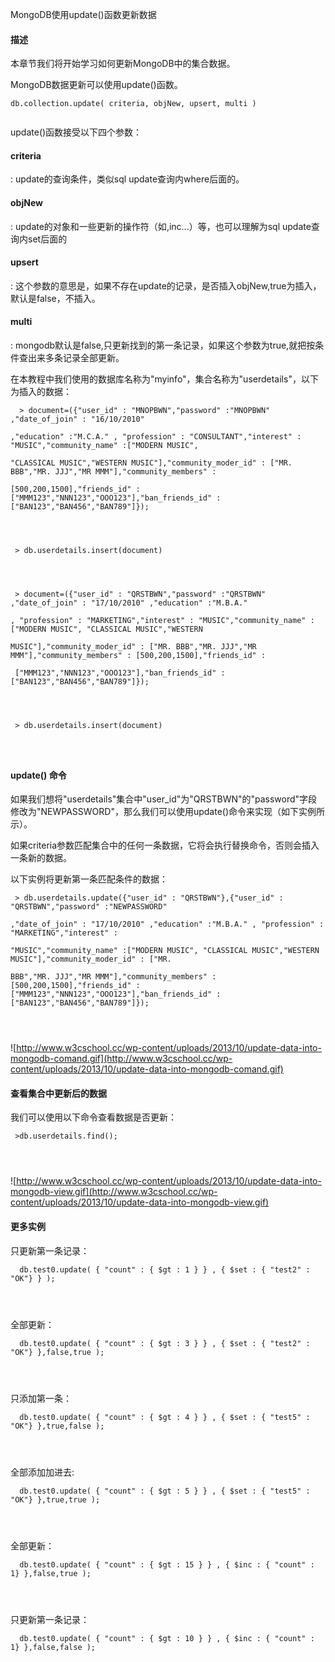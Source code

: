  MongoDB使用update()函数更新数据 


#### 描述

 本章节我们将开始学习如何更新MongoDB中的集合数据。

 MongoDB数据更新可以使用update()函数。

  
```
db.collection.update( criteria, objNew, upsert, multi )


```
 

 update()函数接受以下四个参数：

 



#### criteria 

: update的查询条件，类似sql update查询内where后面的。
 


#### objNew 

: update的对象和一些更新的操作符（如$,$inc...）等，也可以理解为sql update查询内set后面的
 


#### upsert 

 : 这个参数的意思是，如果不存在update的记录，是否插入objNew,true为插入，默认是false，不插入。
 


#### multi 

 : mongodb默认是false,只更新找到的第一条记录，如果这个参数为true,就把按条件查出来多条记录全部更新。
  
在本教程中我们使用的数据库名称为"myinfo"，集合名称为"userdetails"，以下为插入的数据：

 
```
  > document=({"user_id" : "MNOPBWN","password" :"MNOPBWN" ,"date_of_join" : "16/10/2010" 

,"education" :"M.C.A." , "profession" : "CONSULTANT","interest" : "MUSIC","community_name" :["MODERN MUSIC", 

"CLASSICAL MUSIC","WESTERN MUSIC"],"community_moder_id" : ["MR. BBB","MR. JJJ","MR MMM"],"community_members" : 

[500,200,1500],"friends_id" : ["MMM123","NNN123","OOO123"],"ban_friends_id" :["BAN123","BAN456","BAN789"]});

 


```




```
 > db.userdetails.insert(document)

 


```




```
 > document=({"user_id" : "QRSTBWN","password" :"QRSTBWN" ,"date_of_join" : "17/10/2010" ,"education" :"M.B.A." 

, "profession" : "MARKETING","interest" : "MUSIC","community_name" :["MODERN MUSIC", "CLASSICAL MUSIC","WESTERN 

MUSIC"],"community_moder_id" : ["MR. BBB","MR. JJJ","MR MMM"],"community_members" : [500,200,1500],"friends_id" :

 ["MMM123","NNN123","OOO123"],"ban_friends_id" :["BAN123","BAN456","BAN789"]});

 


```




```
 > db.userdetails.insert(document)

 


```
 


#### update() 命令

 如果我们想将"userdetails"集合中"user_id"为"QRSTBWN"的"password"字段修改为"NEWPASSWORD"，那么我们可以使用update()命令来实现（如下实例所示）。

 如果criteria参数匹配集合中的任何一条数据，它将会执行替换命令，否则会插入一条新的数据。

 以下实例将更新第一条匹配条件的数据：

 
```
 > db.userdetails.update({"user_id" : "QRSTBWN"},{"user_id" : "QRSTBWN","password" :"NEWPASSWORD" 

,"date_of_join" : "17/10/2010" ,"education" :"M.B.A." , "profession" : "MARKETING","interest" : 

"MUSIC","community_name" :["MODERN MUSIC", "CLASSICAL MUSIC","WESTERN MUSIC"],"community_moder_id" : ["MR. 

BBB","MR. JJJ","MR MMM"],"community_members" : [500,200,1500],"friends_id" : ["MMM123","NNN123","OOO123"],"ban_friends_id" :["BAN123","BAN456","BAN789"]});

 


```
 ![http://www.w3cschool.cc/wp-content/uploads/2013/10/update-data-into-mongodb-comand.gif](http://www.w3cschool.cc/wp-content/uploads/2013/10/update-data-into-mongodb-comand.gif)

 


#### 查看集合中更新后的数据

 我们可以使用以下命令查看数据是否更新：

 
```
 >db.userdetails.find();

 


```
 ![http://www.w3cschool.cc/wp-content/uploads/2013/10/update-data-into-mongodb-view.gif](http://www.w3cschool.cc/wp-content/uploads/2013/10/update-data-into-mongodb-view.gif)

 


#### 更多实例

 只更新第一条记录：

 
```
  db.test0.update( { "count" : { $gt : 1 } } , { $set : { "test2" : "OK"} } ); 

 


```
 全部更新：

 
```
  db.test0.update( { "count" : { $gt : 3 } } , { $set : { "test2" : "OK"} },false,true ); 

 


```
 只添加第一条：

 
```
  db.test0.update( { "count" : { $gt : 4 } } , { $set : { "test5" : "OK"} },true,false ); 

 


```
 全部添加加进去:

 
```
  db.test0.update( { "count" : { $gt : 5 } } , { $set : { "test5" : "OK"} },true,true ); 

 


```
 全部更新：

 
```
  db.test0.update( { "count" : { $gt : 15 } } , { $inc : { "count" : 1} },false,true );

 


```
 只更新第一条记录：

 
```
  db.test0.update( { "count" : { $gt : 10 } } , { $inc : { "count" : 1} },false,false );

 


```
 

